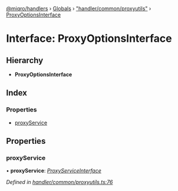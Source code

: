 [@miqro/handlers](../README.md) › [Globals](../globals.md) › ["handler/common/proxyutils"](../modules/_handler_common_proxyutils_.md) › [ProxyOptionsInterface](_handler_common_proxyutils_.proxyoptionsinterface.md)

# Interface: ProxyOptionsInterface

## Hierarchy

* **ProxyOptionsInterface**

## Index

### Properties

* [proxyService](_handler_common_proxyutils_.proxyoptionsinterface.md#proxyservice)

## Properties

###  proxyService

• **proxyService**: *[ProxyServiceInterface](_handler_common_proxyutils_.proxyserviceinterface.md)*

*Defined in [handler/common/proxyutils.ts:76](https://github.com/claukers/miqro-express/blob/e61598b/src/handler/common/proxyutils.ts#L76)*
